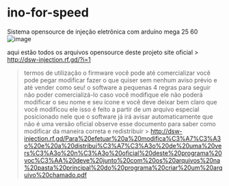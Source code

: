 # ino-for-speed
Sistema opensource de injeção eletrônica com arduíno mega 25 60
![image](https://github.com/Valdemir-DSW/ino-for-speed/assets/134114016/ee4ab21f-c03b-43f4-a7d2-b2850b6351a9)

aqui estão todos os arquivos opensource deste projeto
site oficial > http://dsw-injection.rf.gd/?i=1 
> termos de utilização
o firmware você pode até comercializar você pode pegar modificar fazer o que quiser sem nenhum aviso prévio e até vender como seu!
o software a pequenas 4 regras para seguir
> não poder comercializá-lo
> caso você modifique ele não poderá modificar o seu nome e seu ícone
> e você deve deixar bem claro que você modificou ele isso é feito a partir de um arquivo especial posicionado nele que o software já irá avisar automaticamente que não é uma versão oficial
> observe esse documento para saber como modificar da maneira correta e redistribuir  > http://dsw-injection.rf.gd/Para%20efetuar%20a%20modifica%C3%A7%C3%A3o%20e%20a%20distribui%C3%A7%C3%A3o%20de%20uma%20vers%C3%A3o%20n%C3%A3o%20oficial%20deste%20programa%20voc%C3%AA%20deve%20junto%20com%20os%20arquivos%20na%20pasta%20principal%20do%20programa%20criar%20um%20arquivo%20chamado.pdf
> 
